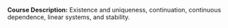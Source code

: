 **Course Description:** Existence and uniqueness, continuation, continuous dependence, linear systems, and stability.